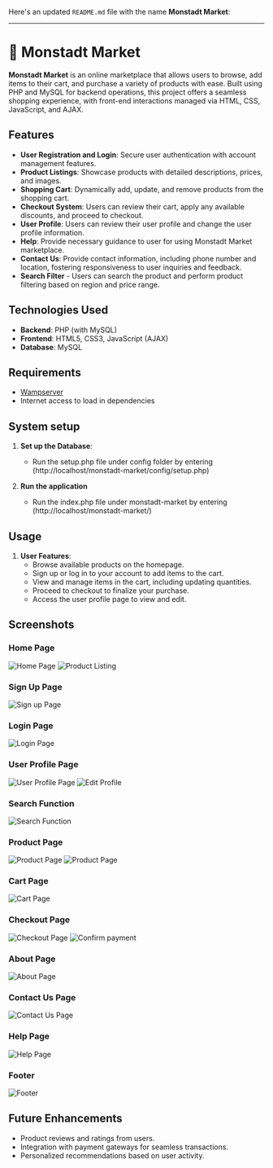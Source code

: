 Here's an updated `README.md` file with the name **Monstadt Market**:

---

# 🛒 Monstadt Market

**Monstadt Market** is an online marketplace that allows users to browse, add items to their cart, and purchase a variety of products with ease. Built using PHP and MySQL for backend operations, this project offers a seamless shopping experience, with front-end interactions managed via HTML, CSS, JavaScript, and AJAX.

## Features

- **User Registration and Login**: Secure user authentication with account management features.
- **Product Listings**: Showcase products with detailed descriptions, prices, and images.
- **Shopping Cart**: Dynamically add, update, and remove products from the shopping cart.
- **Checkout System**: Users can review their cart, apply any available discounts, and proceed to checkout.
- **User Profile**: Users can review their user profile and change the user profile information.
- **Help**: Provide necessary guidance to user for using Monstadt Market marketplace.
- **Contact Us**: Provide contact information, including phone number and location, fostering responsiveness to user inquiries and feedback.
- **Search Filter** - Users can search the product and perform product filtering based on region and price range.

## Technologies Used

- **Backend**: PHP (with MySQL)
- **Frontend**: HTML5, CSS3, JavaScript (AJAX)
- **Database**: MySQL

## Requirements
- [Wampserver](https://wampserver.aviatechno.net/)
- Internet access to load in dependencies

## System setup

1. **Set up the Database**:
   - Run the setup.php file under config folder by entering (http://localhost/monstadt-market/config/setup.php)

2. **Run the application**
   - Run the index.php file under monstadt-market by entering (http://localhost/monstadt-market/)

## Usage

1. **User Features**:
   - Browse available products on the homepage.
   - Sign up or log in to your account to add items to the cart.
   - View and manage items in the cart, including updating quantities.
   - Proceed to checkout to finalize your purchase.
   - Access the user profile page to view and edit.

## Screenshots

### Home Page
![Home Page](screenshots/homepage1.gif)
![Product Listing](screenshots/homepage2.gif)

### Sign Up Page
![Sign up Page](screenshots/signup.png)

### Login Page
![Login Page](screenshots/login.png)

### User Profile Page
![User Profile Page](screenshots/profile.gif)
![Edit Profile](screenshots/editprofile.png)

### Search Function
![Search Function](screenshots/search.gif)

### Product Page
![Product Page](screenshots/product1.png)
![Product Page](screenshots/product2.png)

### Cart Page
![Cart Page](screenshots/cartpage.gif)

### Checkout Page
![Checkout Page](screenshots/checkout.gif)
![Confirm payment](screenshots/payment.png)

### About Page
![About Page](screenshots/about.gif)

### Contact Us Page
![Contact Us Page](screenshots/contact.gif)

### Help Page
![Help Page](screenshots/help.png)

### Footer
![Footer](screenshots/footer.png)

## Future Enhancements

- Product reviews and ratings from users.
- Integration with payment gateways for seamless transactions.
- Personalized recommendations based on user activity.
